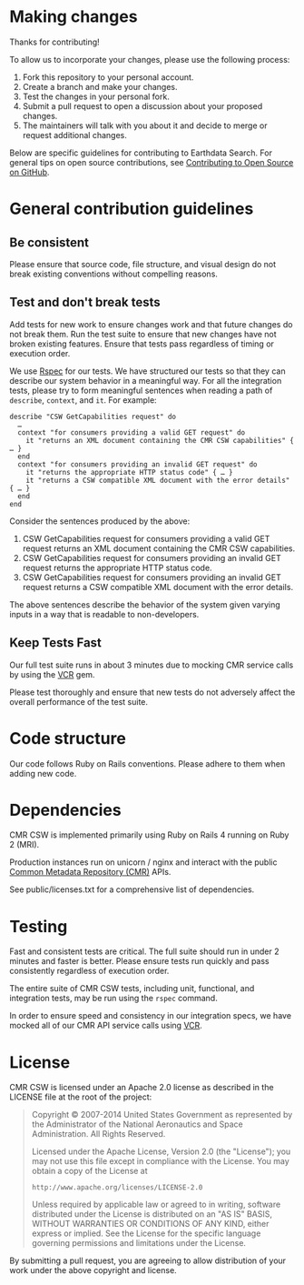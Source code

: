 # Making changes

Thanks for contributing!

To allow us to incorporate your changes, please use the following process:

1. Fork this repository to your personal account.
2. Create a branch and make your changes.
3. Test the changes in your personal fork.
4. Submit a pull request to open a discussion about your proposed changes.
5. The maintainers will talk with you about it and decide to merge or request additional changes.

Below are specific guidelines for contributing to Earthdata Search.
For general tips on open source contributions, see [Contributing to Open Source on GitHub](https://guides.github.com/activities/contributing-to-open-source/).

# General contribution guidelines

## Be consistent

Please ensure that source code, file structure, and visual design
do not break existing conventions without compelling reasons.

## Test and don't break tests

Add tests for new work to ensure changes work and that future changes
do not break them. Run the test suite to ensure that new changes have
not broken existing features. Ensure that tests pass regardless
of timing or execution order.

We use [Rspec](http://rspec.info/) for our tests. We have structured our tests
so that they can describe our system behavior in a meaningful way.
For all the integration tests, please try to form meaningful sentences 
when reading a path of `describe`, `context`, and `it`. For example:

    describe "CSW GetCapabilities request" do
      …
      context "for consumers providing a valid GET request" do
        it "returns an XML document containing the CMR CSW capabilities" { … }
      end
      context "for consumers providing an invalid GET request" do
        it "returns the appropriate HTTP status code" { … }
        it "returns a CSW compatible XML document with the error details" { … }
      end
    end

Consider the sentences produced by the above:

  1. CSW GetCapabilities request for consumers providing a valid GET request returns an XML document containing the CMR CSW capabilities.
  2. CSW GetCapabilities request for consumers providing an invalid GET request returns the appropriate HTTP status code.
  3. CSW GetCapabilities request for consumers providing an invalid GET request returns a CSW compatible XML document with the error details.

The above sentences describe the behavior of the system given varying inputs in a way that is
readable to non-developers.

## Keep Tests Fast

Our full test suite runs in about 3 minutes due to mocking CMR service calls by using the [VCR](https://github.com/vcr/vcr) gem.

Please test thoroughly and ensure that new tests do not adversely affect the overall performance of the test suite.

# Code structure

Our code follows Ruby on Rails conventions. Please adhere to them when adding new code.

# Dependencies

CMR CSW is implemented primarily using Ruby on Rails 4 running on Ruby 2 (MRI).

Production instances run on unicorn / nginx and interact with the public [Common Metadata Repository (CMR)](https://cmr.earthdata.nasa.gov/search/) APIs.

See public/licenses.txt for a comprehensive list of dependencies.

# Testing

Fast and consistent tests are critical. The full suite should run in under 2 minutes and faster is better. 
Please ensure tests run quickly and pass consistently regardless of execution order.

The entire suite of CMR CSW tests, including unit, functional, and
integration tests, may be run using the `rspec` command.

In order to ensure speed and consistency in our integration specs, we
have mocked all of our CMR API service calls using [VCR](https://github.com/vcr/vcr).

# License

CMR CSW is licensed under an Apache 2.0 license as described in
the LICENSE file at the root of the project:

> Copyright © 2007-2014 United States Government as represented by the Administrator of the National Aeronautics and Space Administration. All Rights Reserved.
>
> Licensed under the Apache License, Version 2.0 (the "License"); you may not use this file except in compliance with the License.
> You may obtain a copy of the License at
>
>     http://www.apache.org/licenses/LICENSE-2.0
>
> Unless required by applicable law or agreed to in writing, software distributed under the License is distributed on an "AS IS" BASIS,
> WITHOUT WARRANTIES OR CONDITIONS OF ANY KIND, either express or implied. See the License for the specific language governing permissions and limitations under the License.

By submitting a pull request, you are agreeing to allow distribution
of your work under the above copyright and license.
